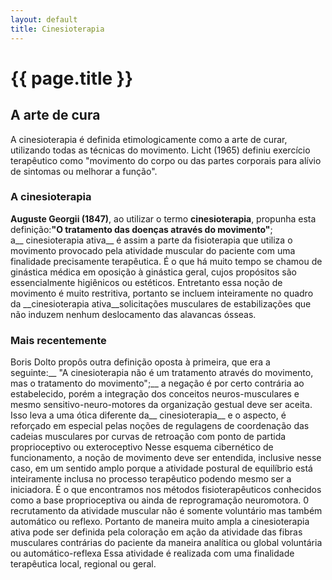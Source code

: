 ```yaml
---
layout: default
title: Cinesioterapia
---
```


# {{ page.title }}

## A arte de cura

A cinesioterapia é definida etimologicamente como a arte de curar, utilizando todas as técnicas do movimento. Licht (1965) definiu exercício terapêutico como "movimento do corpo ou das partes corporais para alívio de sintomas ou melhorar a função".

### A cinesioterapia

__Auguste Georgii (1847)__, ao utilizar o termo __cinesioterapia__, propunha esta definição:__"O tratamento das doenças através do movimento"__; a__ cinesioterapia ativa__ é assim a parte da fisioterapia que utiliza o movimento provocado pela atividade muscular do paciente com uma finalidade precisamente terapêutica. É o que há muito tempo se chamou de ginástica médica em oposição à ginástica geral, cujos propósitos são essencialmente higiênicos ou estéticos. Entretanto essa noção de movimento é muito restritiva, portanto se incluem inteiramente no quadro da __cinesioterapia ativa__solicitações musculares de estabilizações que não induzem nenhum deslocamento das alavancas ósseas.

### Mais recentemente

Boris Dolto propôs outra definição oposta à primeira, que era a seguinte:__ "A cinesioterapia não é um tratamento através do movimento, mas o tratamento do movimento";__ a negação é por certo contrária ao estabelecido, porém a integração dos conceitos neuros-musculares e mesmo sensitivo-neuro-motores da organização gestual deve ser aceita. Isso leva a uma ótica diferente da__ cinesioterapia__ e o aspecto, é reforçado em especial pelas noções de regulagens de coordenação das cadeias musculares por curvas de retroação com ponto de partida proprioceptivo ou exteroceptivo Nesse esquema cibernético de funcionamento, a noção de movimento deve ser entendida, inclusive nesse caso, em um sentido amplo porque a atividade postural de equilíbrio está inteiramente inclusa no processo terapêutico podendo mesmo ser a iniciadora. É o que encontramos nos métodos fisioterapêuticos conhecidos como a base proprioceptiva ou ainda de reprogramação neuromotora. 0 recrutamento da atividade muscular não é somente voluntário mas também automático ou reflexo. Portanto de maneira muito ampla a cinesioterapia ativa pode ser definida pela coloração em ação da atividade das fibras musculares contrárias do paciente da maneira analítica ou global voluntária ou automático-reflexa Essa atividade é realizada com uma finalidade terapêutica local, regional ou geral.
